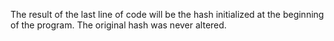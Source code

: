 The result of the last line of code will be the hash initialized at the
beginning of the program. The original hash was never altered.
